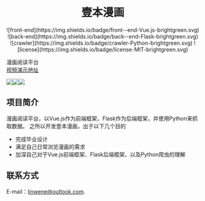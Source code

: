 <h1 align="center">壹本漫画</h1>

<p align="center">
![front-end](https://img.shields.io/badge/front--end-Vue.js-brightgreen.svg)
![back-end](https://img.shields.io/badge/back--end-Flask-brightgreen.svg)
![crawler](https://img.shields.io/badge/crawler-Python-brightgreen.svg)
![license](https://img.shields.io/badge/license-MIT-brightgreen.svg)
</p>

漫画阅读平台<br/>
[视频演示地址](https://www.bilibili.com/video/av46856146)

![](http://cdn.linwene.cn/vue-manga%E5%9B%BE%E7%89%871.png)![](http://cdn.linwene.cn/vue-manga%E5%9B%BE%E7%89%872.png)![](http://cdn.linwene.cn/vue-manga/3.png)


## 项目简介
漫画阅读平台，以Vue.js作为前端框架，Flask作为后端框架，并使用Python来抓取数据。
之所以开发壹本漫画，出于以下几个目的
- 完成毕业设计
- 满足自己日常浏览漫画的需求
- 加深自己对于Vue.js前端框架、Flask后端框架、以及Python爬虫的理解
## 联系方式
E-mail：[linwene@outlook.com](mailto:linwene@outlook.com).
